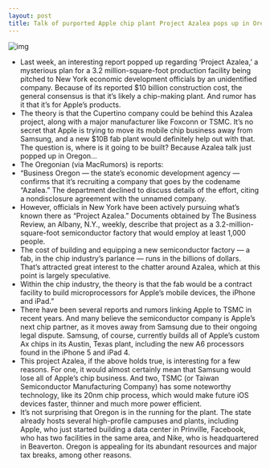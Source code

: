 ```yaml
---
layout: post
title: Talk of purported Apple chip plant Project Azalea pops up in Oregon
---
```

![img](http://media.idownloadblog.com/wp-content/uploads/2012/01/ipad-a6-e1325875064866.jpg)
* Last week, an interesting report popped up regarding ‘Project Azalea,’ a mysterious plan for a 3.2 million-square-foot production facility being pitched to New York economic development officials by an unidentified company. Because of its reported $10 billion construction cost, the general consensus is that it’s likely a chip-making plant. And rumor has it that it’s for Apple’s products.
* The theory is that the Cupertino company could be behind this Azalea project, along with a major manufacturer like Foxconn or TSMC. It’s no secret that Apple is trying to move its mobile chip business away from Samsung, and a new $10B fab plant would definitely help out with that. The question is, where is it going to be built? Because Azalea talk just popped up in Oregon…
* The Oregonian (via MacRumors) is reports:
* “Business Oregon — the state’s economic development agency — confirms that it’s recruiting a company that goes by the codename “Azalea.” The department declined to discuss details of the effort, citing a nondisclosure agreement with the unnamed company.
* However, officials in New York have been actively pursuing what’s known there as “Project Azalea.” Documents obtained by The Business Review, an Albany, N.Y., weekly, describe that project as a 3.2-million-square-foot semiconductor factory that would employ at least 1,000 people.
* The cost of building and equipping a new semiconductor factory — a fab, in the chip industry’s parlance — runs in the billions of dollars. That’s attracted great interest to the chatter around Azalea, which at this point is largely speculative.
* Within the chip industry, the theory is that the fab would be a contract facility to build microprocessors for Apple’s mobile devices, the iPhone and iPad.”
* There have been several reports and rumors linking Apple to TSMC in recent years. And many believe the semiconductor company is Apple’s next chip partner, as it moves away from Samsung due to their ongoing legal dispute. Samsung, of course, currently builds all of Apple’s custom Ax chips in its Austin, Texas plant, including the new A6 processors found in the iPhone 5 and iPad 4.
* This project Azalea, if the above holds true, is interesting for a few reasons. For one, it would almost certainly mean that Samsung would lose all of Apple’s chip business. And two, TSMC (or Taiwan Semiconductor Manufacturing Company) has some noteworthy technology, like its 20nm chip process, which would make future iOS devices faster, thinner and much more power efficient.
* It’s not surprising that Oregon is in the running for the plant. The state already hosts several high-profile campuses and plants, including Apple, who just started building a data center in Prinville, Facebook, who has two facilities in the same area, and Nike, who is headquartered in Beaverton. Oregon is appealing for its abundant resources and major tax breaks, among other reasons.


